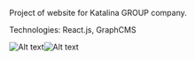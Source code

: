 Project of website for Katalina GROUP company.


Technologies: React.js, GraphCMS


![Alt text](https://upload.wikimedia.org/wikipedia/commons/thumb/a/a7/React-icon.svg/640px-React-icon.svg.png "Title")![Alt text](https://encrypted-tbn0.gstatic.com/images?q=tbn:ANd9GcQzxijLnNx289Q0jH8x9ZwWNsmdc_mwdLHVq3TAhXRGJsr-b99t "Title")





